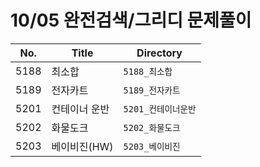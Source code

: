 # 10/05 완전검색/그리디 문제풀이

| No.  | Title       | Directory         |
| ---- | ----------- | ----------------- |
| 5188 | 최소합    | `5188_최소합`   |
| 5189 | 전자카트 | `5189_전자카트` |
| 5201 | 컨테이너 운반 | `5201_컨테이너운반` |
| 5202 | 화물도크   | `5202_화물도크`      |
| 5203 | 베이비진(HW)   | `5203_베이비진`      |

